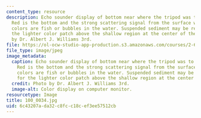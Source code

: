 ```yaml
---
content_type: resource
description: Echo sounder display of bottom near where the tripod was to be deployed.
  Red is the bottom and the strong scattering signal from the surface while lighter
  colors are fish or bubbles in the water. Suspended sediment may be responsible for
  the lighter color patch above the shallow region at the center of the trace. Photo
  by Dr. Albert J. Williams 3rd.
file: https://ol-ocw-studio-app-production.s3.amazonaws.com/courses/2-693-principles-of-oceanographic-instrument-systems-sensors-and-measurements-13-998-spring-2004/6c43207ada32c8fcc18cef3ee57512cb_100_0034.jpg
file_type: image/jpeg
image_metadata:
  caption: Echo sounder display of bottom near where the tripod was to be deployed.
    Red is the bottom and the strong scattering signal from the surface while lighter
    colors are fish or bubbles in the water. Suspended sediment may be responsible
    for the lighter color patch above the shallow region at the center of the trace.
  credit: Photo by Dr. Albert J. Williams 3rd.
  image-alt: Color display on computer monitor.
resourcetype: Image
title: 100_0034.jpg
uid: 6c43207a-da32-c8fc-c18c-ef3ee57512cb
---
```

